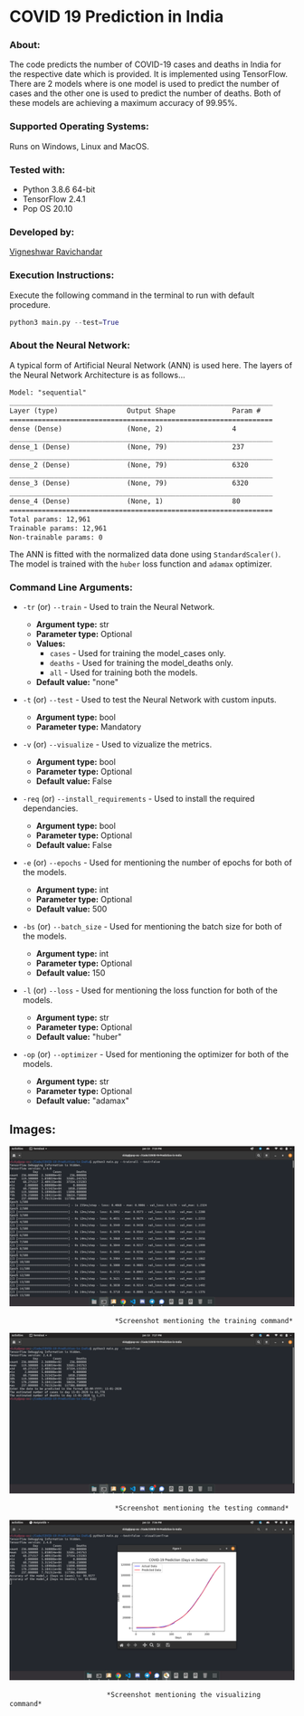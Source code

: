 # COVID 19 Prediction in India

### About:  
 The code predicts the number of COVID-19 cases and deaths in India for the respective date which is provided. It is implemented using TensorFlow. There are 2 models where is one model is used to predict the number of cases and the other one is used to predict the number of deaths. Both of these models are achieving a maximum accuracy of 99.95%. 

### Supported Operating Systems:  
 Runs on Windows, Linux and MacOS.

### Tested with:  
* Python 3.8.6 64-bit
* TensorFlow 2.4.1
* Pop OS 20.10

### Developed by:  
 [Vigneshwar Ravichandar](https://github.com/ToastCoder)

### Execution Instructions:  
 Execute the following command in the terminal to run with default procedure.

```python
python3 main.py --test=True
```
### About the Neural Network: 
  A typical form of Artificial Neural Network (ANN) is used here. The layers of the Neural Network Architecture is as follows... 
```
Model: "sequential"
_________________________________________________________________
Layer (type)                 Output Shape              Param #   
=================================================================
dense (Dense)                (None, 2)                 4         
_________________________________________________________________
dense_1 (Dense)              (None, 79)                237       
_________________________________________________________________
dense_2 (Dense)              (None, 79)                6320      
_________________________________________________________________
dense_3 (Dense)              (None, 79)                6320      
_________________________________________________________________
dense_4 (Dense)              (None, 1)                 80        
=================================================================
Total params: 12,961
Trainable params: 12,961
Non-trainable params: 0
``` 
The ANN is fitted with the normalized data done using `StandardScaler()`. The model is trained with the `huber` loss function and `adamax` optimizer. 

### Command Line Arguments:

* `-tr` (or) `--train` - Used to train the Neural Network.  
  * **Argument type:** str  
  * **Parameter type:** Optional  
  * **Values:**  
    * `cases` - Used for training the model_cases only.
    * `deaths` - Used for training the model_deaths only.
    * `all` - Used for training both the models.
  * **Default value:** "none"

* `-t` (or) `--test` - Used to test the Neural Network with custom inputs.
  * **Argument type:** bool  
  * **Parameter type:** Mandatory 
  
* `-v` (or) `--visualize` - Used to vizualize the metrics.
  * **Argument type:** bool  
  * **Parameter type:** Optional
  * **Default value:** False
  
* `-req` (or) `--install_requirements` - Used to install the required dependancies.
  * **Argument type:** bool  
  * **Parameter type:** Optional
  * **Default value:** False

* `-e` (or) `--epochs` - Used for mentioning the number of epochs for both of the models.
  * **Argument type:** int
  * **Parameter type:** Optional
  * **Default value:** 500

* `-bs` (or) `--batch_size` - Used for mentioning the batch size for both of the models.
  * **Argument type:** int
  * **Parameter type:** Optional
  * **Default value:** 150

* `-l` (or) `--loss` - Used for mentioning the loss function for both of the models.
  * **Argument type:** str
  * **Parameter type:** Optional
  * **Default value:** "huber"

* `-op` (or) `--optimizer` - Used for mentioning the optimizer for both of the models.
  * **Argument type:** str
  * **Parameter type:** Optional
  * **Default value:** "adamax"

## Images:

![img1](https://github.com/ToastCoder/COVID-19-Prediction-in-India/blob/master/images/img1.png)

                              *Screenshot mentioning the training command* 

![img2](https://github.com/ToastCoder/COVID-19-Prediction-in-India/blob/master/images/img2.png)

                              *Screenshot mentioning the testing command*  

![img3](https://github.com/ToastCoder/COVID-19-Prediction-in-India/blob/master/images/img3.png)

                            *Screenshot mentioning the visualizing command*  


